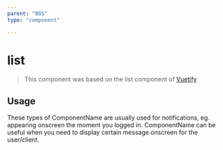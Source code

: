 ```yaml
---
parent: "BOS"
type: "component"

---
```


# list

>This component was based on the list component of [Vuetify](https://vuetifyjs.com/en/components/list/ "Vuetify's list component")

## Usage

These types of ComponentName are usually used for notifications, eg. appearing onscreen the moment you logged in. ComponentName can be useful when you need to display certain message onscreen for the user/client.

<!-- Component template need to be here -->
<DocComponent :file="'BOS/list/list-usage'"/>






